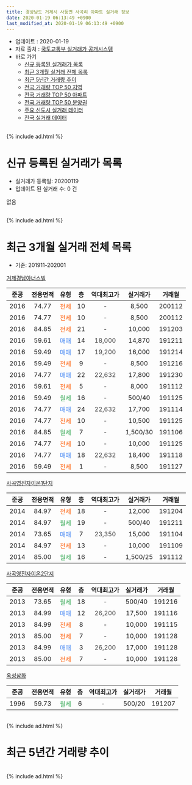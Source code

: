 ```yaml
---
title: 경상남도 거제시 사등면 사곡리 아파트 실거래 정보
date: 2020-01-19 06:13:49 +0900
last_modified_at: 2020-01-19 06:13:49 +0900
---
```


* 업데이트 : 2020-01-19
* 자료 출처 : [국토교통부 실거래가 공개시스템](http://rt.molit.go.kr)
* 바로 가기
    * [신규 등록된 실거래가 목록](#신규-등록된-실거래가-목록)
    * [최근 3개월 실거래 전체 목록](#최근-3개월-실거래-전체-목록)
    * [최근 5년간 거래량 추이](#최근-5년간-거래량-추이)
    * [전국 거래량 TOP 50 지역](https://apt-info.github.io/apt-trade-info/최근-3개월-전국에서-가장-거래가-많이-발생한-지역)
    * [전국 거래량 TOP 50 아파트](https://apt-info.github.io/apt-trade-info/최근-3개월-전국에서-가장-거래가-많이-발생한-아파트)
    * [전국 거래량 TOP 50 분양권](https://apt-info.github.io/apt-trade-info/최근-3개월-전국에서-가장-거래가-많이-발생한-분양권)
    * [주요 신도시 실거래 데이터](https://apt-info.github.io/apt-trade-info/주요-신도시)
    * [전국 실거래 데이터](https://apt-info.github.io/apt-trade-info/전국)
<br>
{% include ad.html %}
<br>

# 신규 등록된 실거래가 목록
* 실거래가 등록일: 20200119
* 업데이트 된 실거래 수: 0 건

없음

<br>
{% include ad.html %}
<br>

# 최근 3개월 실거래 전체 목록
* 기준: 201911-202001


[거제경남아너스빌](https://search.naver.com/search.naver?query=%EA%B2%BD%EC%83%81%EB%82%A8%EB%8F%84+%EA%B1%B0%EC%A0%9C%EC%8B%9C+%EC%82%AC%EB%93%B1%EB%A9%B4+%EC%82%AC%EA%B3%A1%EB%A6%AC+%EA%B1%B0%EC%A0%9C%EA%B2%BD%EB%82%A8%EC%95%84%EB%84%88%EC%8A%A4%EB%B9%8C)

|준공|전용면적|유형|층|역대최고가|실거래가|거래월|
|:---:|:---:|:---:|:---:|:---:|:---:|:---:|
|2016|74.77|<span style="color:#ff5a00">전세</span>|10|<span style="color:#444444">-</span>|8,500|200112|
|2016|74.77|<span style="color:#ff5a00">전세</span>|10|<span style="color:#444444">-</span>|8,500|200112|
|2016|84.85|<span style="color:#ff5a00">전세</span>|21|<span style="color:#444444">-</span>|10,000|191203|
|2016|59.61|<span style="color:#4285f3">매매</span>|14|<span style="color:#444444">18,000</span>|14,870|191211|
|2016|59.49|<span style="color:#4285f3">매매</span>|17|<span style="color:#444444">19,200</span>|16,000|191214|
|2016|59.49|<span style="color:#ff5a00">전세</span>|9|<span style="color:#444444">-</span>|8,500|191216|
|2016|74.77|<span style="color:#4285f3">매매</span>|22|<span style="color:#444444">22,632</span>|17,800|191230|
|2016|59.61|<span style="color:#ff5a00">전세</span>|5|<span style="color:#444444">-</span>|8,000|191112|
|2016|59.49|<span style="color:#34a853">월세</span>|16|<span style="color:#444444">-</span>|500/40|191125|
|2016|74.77|<span style="color:#4285f3">매매</span>|24|<span style="color:#444444">22,632</span>|17,700|191114|
|2016|74.77|<span style="color:#ff5a00">전세</span>|10|<span style="color:#444444">-</span>|10,500|191125|
|2016|84.85|<span style="color:#34a853">월세</span>|7|<span style="color:#444444">-</span>|1,500/30|191106|
|2016|74.77|<span style="color:#ff5a00">전세</span>|10|<span style="color:#444444">-</span>|10,000|191125|
|2016|74.77|<span style="color:#4285f3">매매</span>|18|<span style="color:#444444">22,632</span>|18,400|191118|
|2016|59.49|<span style="color:#ff5a00">전세</span>|1|<span style="color:#444444">-</span>|8,500|191127|

[사곡영진자이온1단지](https://search.naver.com/search.naver?query=%EA%B2%BD%EC%83%81%EB%82%A8%EB%8F%84+%EA%B1%B0%EC%A0%9C%EC%8B%9C+%EC%82%AC%EB%93%B1%EB%A9%B4+%EC%82%AC%EA%B3%A1%EB%A6%AC+%EC%82%AC%EA%B3%A1%EC%98%81%EC%A7%84%EC%9E%90%EC%9D%B4%EC%98%A81%EB%8B%A8%EC%A7%80)

|준공|전용면적|유형|층|역대최고가|실거래가|거래월|
|:---:|:---:|:---:|:---:|:---:|:---:|:---:|
|2014|84.97|<span style="color:#ff5a00">전세</span>|18|<span style="color:#444444">-</span>|12,000|191204|
|2014|84.97|<span style="color:#34a853">월세</span>|19|<span style="color:#444444">-</span>|500/40|191211|
|2014|73.65|<span style="color:#4285f3">매매</span>|7|<span style="color:#444444">23,350</span>|15,000|191104|
|2014|84.97|<span style="color:#ff5a00">전세</span>|13|<span style="color:#444444">-</span>|10,000|191109|
|2014|85.00|<span style="color:#34a853">월세</span>|16|<span style="color:#444444">-</span>|1,500/25|191112|

[사곡영진자이온2단지](https://search.naver.com/search.naver?query=%EA%B2%BD%EC%83%81%EB%82%A8%EB%8F%84+%EA%B1%B0%EC%A0%9C%EC%8B%9C+%EC%82%AC%EB%93%B1%EB%A9%B4+%EC%82%AC%EA%B3%A1%EB%A6%AC+%EC%82%AC%EA%B3%A1%EC%98%81%EC%A7%84%EC%9E%90%EC%9D%B4%EC%98%A82%EB%8B%A8%EC%A7%80)

|준공|전용면적|유형|층|역대최고가|실거래가|거래월|
|:---:|:---:|:---:|:---:|:---:|:---:|:---:|
|2013|73.65|<span style="color:#34a853">월세</span>|18|<span style="color:#444444">-</span>|500/40|191216|
|2013|84.99|<span style="color:#4285f3">매매</span>|12|<span style="color:#444444">26,200</span>|17,500|191116|
|2013|84.99|<span style="color:#ff5a00">전세</span>|8|<span style="color:#444444">-</span>|10,000|191115|
|2013|85.00|<span style="color:#ff5a00">전세</span>|7|<span style="color:#444444">-</span>|10,000|191128|
|2013|84.99|<span style="color:#4285f3">매매</span>|3|<span style="color:#444444">26,200</span>|17,000|191128|
|2013|85.00|<span style="color:#ff5a00">전세</span>|7|<span style="color:#444444">-</span>|10,000|191128|

[옥성삼화](https://search.naver.com/search.naver?query=%EA%B2%BD%EC%83%81%EB%82%A8%EB%8F%84+%EA%B1%B0%EC%A0%9C%EC%8B%9C+%EC%82%AC%EB%93%B1%EB%A9%B4+%EC%82%AC%EA%B3%A1%EB%A6%AC+%EC%98%A5%EC%84%B1%EC%82%BC%ED%99%94)

|준공|전용면적|유형|층|역대최고가|실거래가|거래월|
|:---:|:---:|:---:|:---:|:---:|:---:|:---:|
|1996|59.73|<span style="color:#34a853">월세</span>|6|<span style="color:#444444">-</span>|500/20|191207|


<br>
{% include ad.html %}
<br>

# 최근 5년간 거래량 추이


<div style="width:100%;">
    <canvas id="deal_progress" height="200"></canvas>
</div>

<script>
new Chart(document.getElementById("deal_progress"), {
    type: 'line',
    data: {
        labels: ['201501','201502','201503','201504','201505','201506','201507','201508','201509','201510','201511','201512','201601','201602','201603','201604','201605','201606','201607','201608','201609','201610','201611','201612','201701','201702','201703','201704','201705','201706','201707','201708','201709','201710','201711','201712','201801','201802','201803','201804','201805','201806','201807','201808','201809','201810','201811','201812','201901','201902','201903','201904','201905','201906','201907','201908','201909','201910','201911','201912','202001'],
        datasets: [{
            label: '매매',
            pointRadius: 1,
            data: [0, 1, 0, 8, 0, 2, 7, 4, 5, 3, 4, 2, 4, 2, 3, 2, 1, 2, 7, 4, 8, 3, 6, 1, 4, 7, 22, 7, 5, 7, 11, 12, 5, 7, 9, 9, 4, 6, 12, 11, 15, 9, 6, 7, 6, 11, 15, 16, 12, 22, 14, 8, 3, 2, 6, 3, 5, 3, 5, 3, 0],
            borderColor: "rgba(255, 201, 14, 1)",
            backgroundColor: "rgba(255, 201, 14, 0.5)",
            fill: false,
            lineTension: 0
        },{
            label: '전월세',
            pointRadius: 1,
            data: [3, 5, 6, 6, 2, 2, 8, 4, 11, 11, 8, 6, 40, 39, 38, 19, 15, 10, 13, 10, 11, 8, 9, 6, 9, 7, 10, 9, 5, 9, 9, 9, 7, 12, 9, 12, 13, 20, 13, 20, 16, 13, 15, 15, 19, 14, 12, 10, 17, 18, 12, 7, 10, 8, 11, 18, 11, 9, 11, 6, 2],
            borderColor: "rgba(0, 141, 185, 1)",
            backgroundColor: "rgba(0, 141, 185, 0.5)",
            fill: false,
            lineTension: 0
        }
        ]
    },
    options: {
        responsive: true,
        title: {
            display: false
        },
        tooltips: {
            mode: 'index',
            intersect: false
        },
        hover: {
            mode: 'nearest',
            intersect: true
        },
        scales: {
            xAxes: [{
                display: true,
                scaleLabel: {
                    display: true,
                    labelString: '년/월'
                }
            }],
            yAxes: [{
                display: true,
                ticks: {
                    suggestedMin: 0,
                },
                scaleLabel: {
                    display: true,
                    labelString: '실거래 수'
                }
            }]
        }
    }
});

</script>


<br>
{% include ad.html %}
<br>

